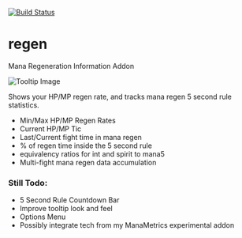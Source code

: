 [![Build Status](https://travis-ci.org/sylvanaar/regen.svg?branch=master)](https://travis-ci.org/sylvanaar/regen)

# regen
Mana Regeneration Information Addon

![Tooltip Image](https://i.imgur.com/tmUYKw0.jpg)

Shows your HP/MP regen rate, and tracks mana regen 5 second rule statistics. 

* Min/Max HP/MP Regen Rates 
* Current HP/MP Tic 
* Last/Current fight time in mana regen 
* % of regen time inside the 5 second rule 
* equivalency ratios for int and spirit to mana5 
* Multi-fight mana regen data accumulation

 
### Still Todo:
* 5 Second Rule Countdown Bar
* Improve tooltip look and feel
* Options Menu
* Possibly integrate tech from my ManaMetrics experimental addon
